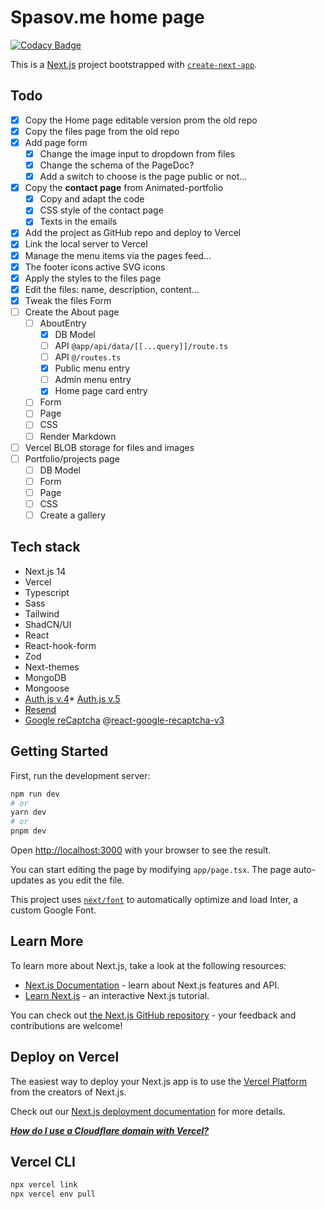 # Spasov.me home page

[![Codacy Badge](https://app.codacy.com/project/badge/Grade/25a5b655a9ce437aa5867df55352e90c)](https://app.codacy.com/gh/metalevel-tech/spasov-me/dashboard?utm_source=gh&utm_medium=referral&utm_content=&utm_campaign=Badge_grade)

This is a [Next.js](https://nextjs.org/) project bootstrapped with [`create-next-app`](https://github.com/vercel/next.js/tree/canary/packages/create-next-app).

## Todo

- [x] Copy the Home page editable version prom the old repo
- [x] Copy the files page from the old repo
- [x] Add page form
  - [x] Change the image input to dropdown from files
  - [x] Change the schema of the PageDoc?
  - [x] Add a switch to choose is the page public or not...
- [x] Copy the **contact page** from Animated-portfolio
  - [x] Copy and adapt the code
  - [x] CSS style of the contact page
  - [x] Texts in the emails
- [x] Add the project as GitHub repo and deploy to Vercel
- [x] Link the local server to Vercel
- [x] Manage the menu items via the pages feed...
- [x] The footer icons active SVG icons
- [x] Apply the styles to the files page
- [x] Edit the files: name, description, content...
- [x] Tweak the files Form
- [ ] Create the About page
  - [ ] AboutEntry
    - [x] DB Model
    - [ ] API `@app/api/data/[[...query]]/route.ts`
    - [ ] API `@/routes.ts`
    - [x] Public menu entry
    - [ ] Admin menu entry
    - [x] Home page card entry
  - [ ] Form
  - [ ] Page
  - [ ] CSS
  - [ ] Render Markdown
- [ ] Vercel BLOB storage for files and images
- [ ] Portfolio/projects page
  - [ ] DB Model
  - [ ] Form
  - [ ] Page
  - [ ] CSS
  - [ ] Create a gallery

## Tech stack

- Next.js 14
- Vercel
- Typescript
- Sass
- Tailwind
- ShadCN/UI
- React
- React-hook-form
- Zod
- Next-themes
- MongoDB
- Mongoose
- [Auth.js v.4](https://authjs.dev/reference/nextjs)\* [Auth.js v.5](https://authjs.dev/guides/upgrade-to-v5)
- [Resend](https://resend.com/docs/send-with-nextjs)
- [Google reCaptcha](https://www.google.com/recaptcha/admin) @[react-google-recaptcha-v3](https://www.npmjs.com/package/react-google-recaptcha-v3)

## Getting Started

First, run the development server:

```bash
npm run dev
# or
yarn dev
# or
pnpm dev
```

Open [http://localhost:3000](http://localhost:3000) with your browser to see the result.

You can start editing the page by modifying `app/page.tsx`. The page auto-updates as you edit the file.

This project uses [`next/font`](https://nextjs.org/docs/basic-features/font-optimization) to automatically optimize and load Inter, a custom Google Font.

## Learn More

To learn more about Next.js, take a look at the following resources:

- [Next.js Documentation](https://nextjs.org/docs) - learn about Next.js features and API.
- [Learn Next.js](https://nextjs.org/learn) - an interactive Next.js tutorial.

You can check out [the Next.js GitHub repository](https://github.com/vercel/next.js/) - your feedback and contributions are welcome!

## Deploy on Vercel

The easiest way to deploy your Next.js app is to use the [Vercel Platform](https://vercel.com/new?utm_medium=default-template&filter=next.js&utm_source=create-next-app&utm_campaign=create-next-app-readme) from the creators of Next.js.

Check out our [Next.js deployment documentation](https://nextjs.org/docs/deployment) for more details.

[**_How do I use a Cloudflare domain with Vercel?_**](https://vercel.com/guides/using-cloudflare-with-vercel)

## Vercel CLI

```bash
npx vercel link
npx vercel env pull
```
